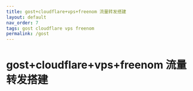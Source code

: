 ```yaml
---
title: gost+cloudflare+vps+freenom 流量转发搭建
layout: default
nav_order: 7
tags: gost cloudflare vps freenom
permalink: /gost
---
```

# gost+cloudflare+vps+freenom 流量转发搭建
